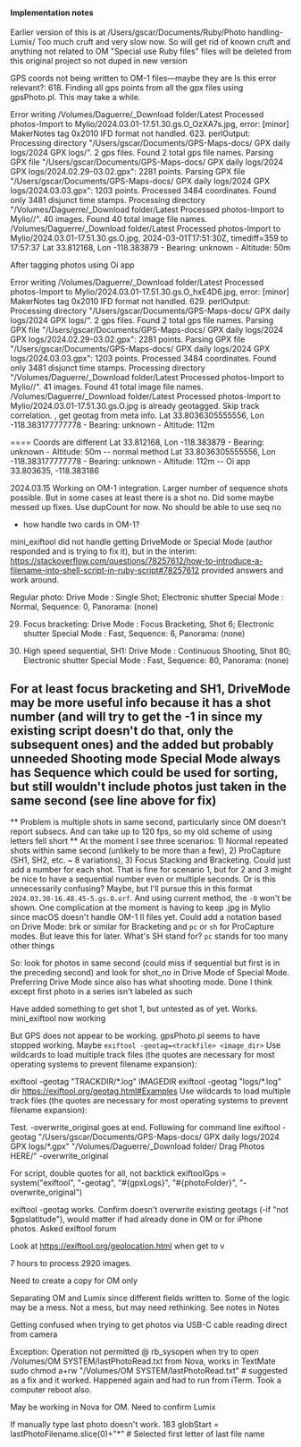#### Implementation notes

Earlier version of this is at /Users/gscar/Documents/Ruby/Photo handling-Lumix/
Too much cruft and very slow now. So will get rid of known cruft and anything not related to OM
"Special use Ruby files" files will be deleted from this original project so not duped in new version

GPS coords not being written to OM-1 files—maybe they are
Is this error relevant?: 618. Finding all gps points from all the gpx files using gpsPhoto.pl. This may take a while.

Error writing /Volumes/Daguerre/\_Download folder/Latest Processed photos-Import to Mylio/2024.03.01-17.51.30.gs.O_OzXA7s.jpg,
error: [minor] MakerNotes tag 0x2010 IFD format not handled. 623. perlOutput:
Processing directory "/Users/gscar/Documents/GPS-Maps-docs/ GPX daily logs/2024 GPX logs/". 2 gps files.
Found 2 total gps file names.
Parsing GPX file "/Users/gscar/Documents/GPS-Maps-docs/ GPX daily logs/2024 GPX logs/2024.02.29-03.02.gpx": 2281 points.
Parsing GPX file "/Users/gscar/Documents/GPS-Maps-docs/ GPX daily logs/2024 GPX logs/2024.03.03.gpx": 1203 points.
Processed 3484 coordinates.
Found only 3481 disjunct time stamps.
Processing directory "/Volumes/Daguerre/\_Download folder/Latest Processed photos-Import to Mylio//". 40 images.
Found 40 total image file names.
/Volumes/Daguerre/\_Download folder/Latest Processed photos-Import to Mylio/2024.03.01-17.51.30.gs.O.jpg, 2024-03-01T17:51:30Z, timediff=359 to 17:57:37
Lat 33.812168, Lon -118.383879 - Bearing: unknown - Altitude: 50m

After tagging photos using Oi app

Error writing /Volumes/Daguerre/\_Download folder/Latest Processed photos-Import to Mylio/2024.03.01-17.51.30.gs.O_hxE4D6.jpg,
error: [minor] MakerNotes tag 0x2010 IFD format not handled. 629. perlOutput:
Processing directory "/Users/gscar/Documents/GPS-Maps-docs/ GPX daily logs/2024 GPX logs/". 2 gps files.
Found 2 total gps file names.
Parsing GPX file "/Users/gscar/Documents/GPS-Maps-docs/ GPX daily logs/2024 GPX logs/2024.02.29-03.02.gpx": 2281 points.
Parsing GPX file "/Users/gscar/Documents/GPS-Maps-docs/ GPX daily logs/2024 GPX logs/2024.03.03.gpx": 1203 points.
Processed 3484 coordinates.
Found only 3481 disjunct time stamps.
Processing directory "/Volumes/Daguerre/\_Download folder/Latest Processed photos-Import to Mylio//". 41 images.
Found 41 total image file names.
/Volumes/Daguerre/\_Download folder/Latest Processed photos-Import to Mylio/2024.03.01-17.51.30.gs.O.jpg is already geotagged.
Skip track correlation.
, get geotag from meta info.
Lat 33.8036305555556, Lon -118.383177777778 - Bearing: unknown - Altitude: 112m

====
Coords are different
Lat 33.812168, Lon -118.383879 - Bearing: unknown - Altitude: 50m -- normal method
Lat 33.8036305555556, Lon -118.383177777778 - Bearing: unknown - Altitude: 112m -- Oi app
33.803635, -118.383186

2024.03.15 Working on OM-1 integration. Larger number of sequence shots possible. But in some cases at least there is a shot no. Did some maybe messed up fixes. Use dupCount for now. No should be able to use seq no

- how handle two cards in OM-1?

mini_exiftool did not handle getting DriveMode or Special Mode (author responded and is trying to fix it), but in the interim: https://stackoverflow.com/questions/78257612/how-to-introduce-a-filename-into-shell-script-in-ruby-script#78257612 provided answers and work around.

Regular photo:
Drive Mode : Single Shot; Electronic shutter
Special Mode : Normal, Sequence: 0, Panorama: (none)

29. Focus bracketing:
    Drive Mode : Focus Bracketing, Shot 6; Electronic shutter
    Special Mode : Fast, Sequence: 6, Panorama: (none)

30. High speed sequential, SH1:
    Drive Mode : Continuous Shooting, Shot 80; Electronic shutter
    Special Mode : Fast, Sequence: 80, Panorama: (none)

For at least focus bracketing and SH1, DriveMode may be more useful info because it has a shot number (and will try to get the -1 in since my existing script doesn't do that, only the subsequent ones) and the added but probably unneeded Shooting mode
Special Mode always has Sequence which could be used for sorting, but still wouldn't include photos just taken in the same second (see line above for fix)
--
** Problem is multiple shots in same second, particularly since OM doesn't report subsecs. And can take up to 120 fps, so my old scheme of using letters fell short **
At the moment I see three scenarios: 1) Normal repeated shots within same second (unlikely to be more than a few), 2) ProCapture (SH1, SH2, etc. ~ 8 variations), 3) Focus Stacking and Bracketing.
Could just add a number for each shot. That is fine for scenario 1, but for 2 and 3 might be nice to have a sequential number even or multiple seconds. Or is this unnecessarily confusing? Maybe, but I'll pursue this in this format `2024.03.30-16.48.45-5.gs.O.orf`. And using current method, the `-0` won't be shown. One complication at the moment is having to keep .jpg in Mylio since macOS doesn't handle OM-1 II files yet.
Could add a notation based on Drive Mode: brk or similar for Bracketing and `pc` or `sh` for ProCapture modes. But leave this for later. What's SH stand for? `pc` stands for too many other things

So: look for photos in same second (could miss if sequential but first is in the preceding second) and look for shot_no in Drive Mode of Special Mode. Preferring Drive Mode since also has what shooting mode. Done I think except first photo in a series isn't labeled as such

Have added something to get shot 1, but untested as of yet. Works. mini_exiftool now working

But GPS does not appear to be working. gpsPhoto.pl seems to have stopped working. Maybe `exiftool -geotag=<trackfile> <image_dir>`
Use wildcards to load multiple track files (the quotes are necessary for most operating systems to prevent filename expansion):

exiftool -geotag "TRACKDIR/\*.log" IMAGEDIR
exiftool -geotag "logs/\*.log" dir https://exiftool.org/geotag.html#Examples
Use wildcards to load multiple track files (the quotes are necessary for most operating systems to prevent filename expansion):

Test. -overwrite_original goes at end. Following for command line
exiftool -geotag "/Users/gscar/Documents/GPS-Maps-docs/ GPX daily logs/2024 GPX logs/\*.gpx" "/Volumes/Daguerre/\_Download folder/ Drag Photos HERE/" -overwrite_original

For script, double quotes for all, not backtick
exiftoolGps = system("exiftool", "-geotag", "#{gpxLogs}", "#{photoFolder}", "-overwrite_original")

exiftool -geotag works. Confirm doesn't overwrite existing geotags (-if "not $gpslatitude"), would matter if had already done in OM or for iPhone photos. Asked exiftool forum

Look at https://exiftool.org/geolocation.html when get to v

7 hours to process 2920 images.

Need to create a copy for OM only

Separating OM and Lumix since different fields written to. Some of the logic may be a mess. Not a mess, but may need rethinking. See notes in Notes

Getting confused when trying to get photos via USB-C cable reading direct from camera

Exception: Operation not permitted @ rb_sysopen when try to open /Volumes/OM SYSTEM/lastPhotoRead.txt from Nova, works in TextMate
sudo chmod a+rw "/Volumes/OM SYSTEM/lastPhotoRead.txt" # suggested as a fix and it worked. Happened again and had to run from iTerm. Took a computer reboot also.

May be working in Nova for OM. Need to confirm Lumix

If manually type last photo doesn't work. 183 globStart = lastPhotoFilename.slice(0)+"\*" # Selected first letter of last file name
